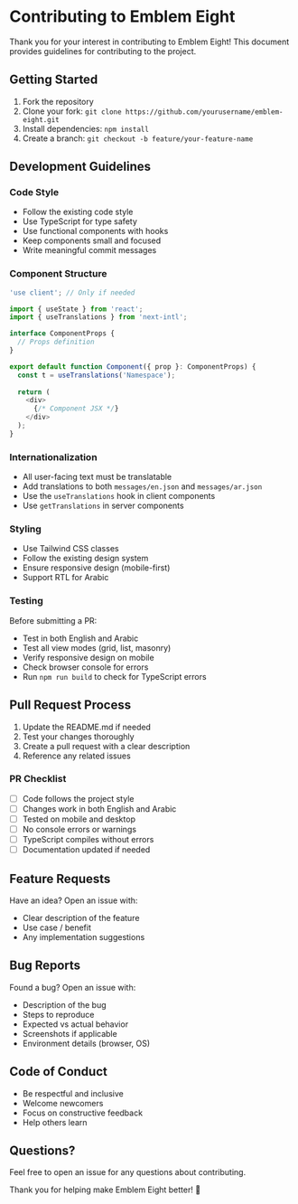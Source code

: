 # Contributing to Emblem Eight

Thank you for your interest in contributing to Emblem Eight! This document provides guidelines for contributing to the project.

## Getting Started

1. Fork the repository
2. Clone your fork: `git clone https://github.com/yourusername/emblem-eight.git`
3. Install dependencies: `npm install`
4. Create a branch: `git checkout -b feature/your-feature-name`

## Development Guidelines

### Code Style

- Follow the existing code style
- Use TypeScript for type safety
- Use functional components with hooks
- Keep components small and focused
- Write meaningful commit messages

### Component Structure

```typescript
'use client'; // Only if needed

import { useState } from 'react';
import { useTranslations } from 'next-intl';

interface ComponentProps {
  // Props definition
}

export default function Component({ prop }: ComponentProps) {
  const t = useTranslations('Namespace');
  
  return (
    <div>
      {/* Component JSX */}
    </div>
  );
}
```

### Internationalization

- All user-facing text must be translatable
- Add translations to both `messages/en.json` and `messages/ar.json`
- Use the `useTranslations` hook in client components
- Use `getTranslations` in server components

### Styling

- Use Tailwind CSS classes
- Follow the existing design system
- Ensure responsive design (mobile-first)
- Support RTL for Arabic

### Testing

Before submitting a PR:
- Test in both English and Arabic
- Test all view modes (grid, list, masonry)
- Verify responsive design on mobile
- Check browser console for errors
- Run `npm run build` to check for TypeScript errors

## Pull Request Process

1. Update the README.md if needed
2. Test your changes thoroughly
3. Create a pull request with a clear description
4. Reference any related issues

### PR Checklist

- [ ] Code follows the project style
- [ ] Changes work in both English and Arabic
- [ ] Tested on mobile and desktop
- [ ] No console errors or warnings
- [ ] TypeScript compiles without errors
- [ ] Documentation updated if needed

## Feature Requests

Have an idea? Open an issue with:
- Clear description of the feature
- Use case / benefit
- Any implementation suggestions

## Bug Reports

Found a bug? Open an issue with:
- Description of the bug
- Steps to reproduce
- Expected vs actual behavior
- Screenshots if applicable
- Environment details (browser, OS)

## Code of Conduct

- Be respectful and inclusive
- Welcome newcomers
- Focus on constructive feedback
- Help others learn

## Questions?

Feel free to open an issue for any questions about contributing.

Thank you for helping make Emblem Eight better! 🙏

